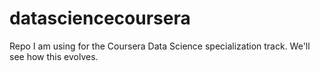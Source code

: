 # datasciencecoursera
Repo I am using for the Coursera Data Science specialization track. We'll see how this evolves.
